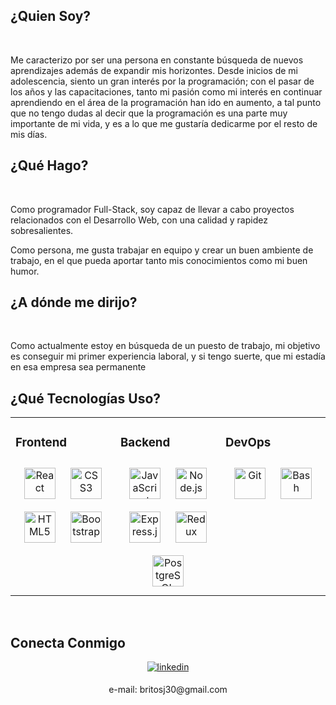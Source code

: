 ## ¿Quien Soy?
<br/>

<p>Me caracterizo por ser una persona  en constante búsqueda de nuevos aprendizajes además de expandir mis horizontes. Desde inicios de mi adolescencia, siento un gran interés por la programación; con el pasar de los años y las capacitaciones, tanto mi pasión como mi interés en continuar aprendiendo en el área de la programación han ido en aumento, a tal punto que no tengo dudas al decir que la programación es una parte muy importante de mi vida, y es a lo que me gustaría dedicarme por el resto de mis días.</p>

## ¿Qué Hago?
<br/>

<p>Como programador Full-Stack, soy capaz de llevar a cabo proyectos relacionados con el Desarrollo Web, con una calidad y rapidez sobresalientes.

Como persona, me gusta trabajar en equipo y crear un buen ambiente de trabajo, en el que pueda aportar tanto mis conocimientos como mi buen humor.</p>

## ¿A dónde me dirijo?
<br/>

<p>Como actualmente estoy en búsqueda de un puesto de trabajo, mi objetivo es conseguir mi primer experiencia laboral, y si tengo suerte, que mi estadía en esa empresa sea permanente</p>

## ¿Qué Tecnologías Uso?
<table><tr><td valign="top" width="33%">

### Frontend  
<div align="center">  
<a href="https://reactjs.org/" target="_blank"><img style="margin: 10px" src="https://profilinator.rishav.dev/skills-assets/react-original-wordmark.svg" alt="React" height="50" /></a>  
<a href="https://www.w3schools.com/css/" target="_blank"><img style="margin: 10px" src="https://profilinator.rishav.dev/skills-assets/css3-original-wordmark.svg" alt="CSS3" height="50" /></a>  
<a href="https://en.wikipedia.org/wiki/HTML5" target="_blank"><img style="margin: 10px" src="https://profilinator.rishav.dev/skills-assets/html5-original-wordmark.svg" alt="HTML5" height="50" /></a>  
<a href="https://getbootstrap.com/docs/3.4/javascript/" target="_blank"><img style="margin: 10px" src="https://profilinator.rishav.dev/skills-assets/bootstrap-plain.svg" alt="Bootstrap" height="50" /></a>  
</div>

</td><td valign="top" width="33%">

### Backend  
<div align="center">  
<a href="https://www.javascript.com/" target="_blank"><img style="margin: 10px" src="https://profilinator.rishav.dev/skills-assets/javascript-original.svg" alt="JavaScript" height="50" /></a>  
<a href="https://nodejs.org/" target="_blank"><img style="margin: 10px" src="https://profilinator.rishav.dev/skills-assets/nodejs-original-wordmark.svg" alt="Node.js" height="50" /></a>  
<a href="https://expressjs.com/" target="_blank"><img style="margin: 10px" src="https://profilinator.rishav.dev/skills-assets/express-original-wordmark.svg" alt="Express.js" height="50" /></a>  
<a href="https://redux.js.org/" target="_blank"><img style="margin: 10px" src="https://profilinator.rishav.dev/skills-assets/redux-original.svg" alt="Redux" height="50" /></a>  
<a href="https://www.postgresql.org/" target="_blank"><img style="margin: 10px" src="https://profilinator.rishav.dev/skills-assets/postgresql-original-wordmark.svg" alt="PostgreSQL" height="50" /></a>  
</div>

</td><td valign="top" width="33%">

### DevOps  
<div align="center">  
<a href="https://github.com/" target="_blank"><img style="margin: 10px" src="https://profilinator.rishav.dev/skills-assets/git-scm-icon.svg" alt="Git" height="50" /></a>  
<a href="https://www.gnu.org/software/bash/" target="_blank"><img style="margin: 10px" src="https://profilinator.rishav.dev/skills-assets/gnu_bash-icon.svg" alt="Bash" height="50" /></a>  
</div>

</td></tr></table>  

<br />

## Conecta Conmigo
<div align="center">
<a href="https://linkedin.com/in/jorge-britos-3862a8210/" target="_blank">
<img src=https://img.shields.io/badge/linkedin-%231E77B5.svg?&style=for-the-badge&logo=linkedin&logoColor=white alt=linkedin style="margin-bottom: 5px;" />
</a>
  <p>e-mail: britosj30@gmail.com</p>
</div>  
